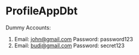 # ProfileAppDbt

Dummy Accounts:
1. Email: john@gmail.com Password: password123
2. Email: budi@gmail.com Password: secret123
